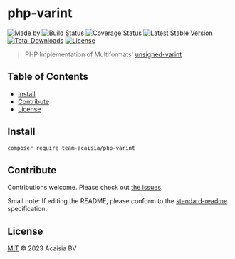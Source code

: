 # php-varint

[![Made by](https://img.shields.io/badge/made%20by-Team%20Acaisia-blue.svg?style=flat-square)](https://acaisia.com)
[![Build Status](https://github.com/team-acaisia/php-varint/actions/workflows/ci.yml/badge.svg)](https://github.com/team-acaisia/php-varint/actions/workflows/ci.yml)
[![Coverage Status](https://codecov.io/gh/team-acaisia/php-varint/branch/master/graph/badge.svg?token=9ZDZ6O74I7)](https://codecov.io/gh/team-acaisia/php-varint)
[![Latest Stable Version](https://poser.pugx.org/team-acaisia/php-varint/v/stable)](https://packagist.org/packages/team-acaisia/php-varint)
[![Total Downloads](https://poser.pugx.org/team-acaisia/php-varint/downloads)](https://packagist.org/packages/team-acaisia/php-varint)
[![License](https://img.shields.io/badge/license-MIT-blue.svg)](http://opensource.org/licenses/MIT)

> PHP Implementation of Multiformats' [unsigned-varint](https://github.com/multiformats/unsigned-varint)

## Table of Contents

- [Install](#install)
- [Contribute](#contribute)
- [License](#license)

## Install

```sh
composer require team-acaisia/php-varint
```

## Contribute

Contributions welcome. Please check out [the issues](https://github.com/team-acaisia/php-varint/issues).

Small note: If editing the README, please conform to the [standard-readme](https://github.com/RichardLitt/standard-readme) specification.

## License

[MIT](LICENSE) © 2023 Acaisia BV